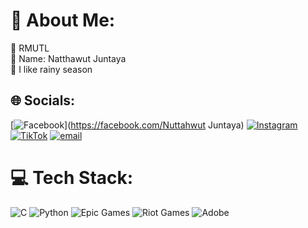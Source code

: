 # 💫 About Me:
🔭 RMUTL<br>👯 Name: Natthawut Juntaya <br>🤝 I like rainy season<br>


## 🌐 Socials:
[![Facebook](https://img.shields.io/badge/Facebook-%231877F2.svg?logo=Facebook&logoColor=white)](https://facebook.com/Nuttahwut Juntaya) [![Instagram](https://img.shields.io/badge/Instagram-%23E4405F.svg?logo=Instagram&logoColor=white)](https://instagram.com/jn4utthawut) [![TikTok](https://img.shields.io/badge/TikTok-%23000000.svg?logo=TikTok&logoColor=white)](https://tiktok.com/@@poorguywithnofeel) [![email](https://img.shields.io/badge/Email-D14836?logo=gmail&logoColor=white)](mailto:njuntayalungpee@gmail.com) 

# 💻 Tech Stack:
![C](https://img.shields.io/badge/c-%2300599C.svg?style=for-the-badge&logo=c&logoColor=white) ![Python](https://img.shields.io/badge/python-3670A0?style=for-the-badge&logo=python&logoColor=ffdd54) ![Epic Games](https://img.shields.io/badge/epicgames-%23313131.svg?style=for-the-badge&logo=epicgames&logoColor=white) ![Riot Games](https://img.shields.io/badge/riotgames-D32936.svg?style=for-the-badge&logo=riotgames&logoColor=white) ![Adobe](https://img.shields.io/badge/adobe-%23FF0000.svg?style=for-the-badge&logo=adobe&logoColor=white)


